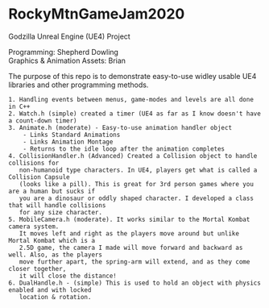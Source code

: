 # RockyMtnGameJam2020
Godzilla Unreal Engine (UE4) Project

Programming: Shepherd Dowling<br/>
Graphics & Animation Assets: Brian<br/>

The purpose of this repo is to demonstrate easy-to-use widley usable UE4 libraries and other programming methods. 


    1. Handling events between menus, game-modes and levels are all done in C++
    2. Watch.h (simple) created a timer (UE4 as far as I know doesn't have a count-down timer)
    3. Animate.h (moderate) - Easy-to-use animation handler object
        - Links Standard Animations
        - Links Animation Montage
        - Returns to the idle loop after the animation completes
    4. CollisionHandler.h (Advanced) Created a Collision object to handle collisions for
       non-humanoid type characters. In UE4, players get what is called a Collision Capsule 
       (looks like a pill). This is great for 3rd person games where you are a human but sucks if 
       you are a dinosaur or oddly shaped character. I developed a class that will handle collisions
       for any size character.
    5. MobileCamera.h (moderate). It works similar to the Mortal Kombat camera system.
       It moves left and right as the players move around but unlike Mortal Kombat which is a 
       2.5D game, the camera I made will move forward and backward as well. Also, as the players 
       move further apart, the spring-arm will extend, and as they come closer together, 
       it will close the distance!
    6. DualHandle.h - (simple) This is used to hold an object with physics enabled and with locked
       location & rotation.
